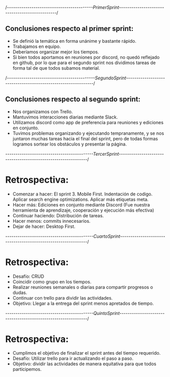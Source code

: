 /_------------------------------------------PrimerSprint-----------------------------------------------_/

## Conclusiones respecto al primer sprint:

-  Se definió la temática en forma unánime y bastante rápido.
-  Trabajamos en equipo.
-  Deberíamos organizar mejor los tiempos.
-  Si bien todos aportamos en reuniones por discord, no quedó reflejado en github, por lo que para el segundo sprint nos dividimos tareas de forma tal de que todos subamos material.

/_-------------------------------------------SegundoSprint--------------------------------------------------------------_/

## Conclusiones respecto al segundo sprint:

-  Nos organizamos con Trello.
-  Mantuvimos interacciones diarias mediante Slack.
-  Utilizamos discord como app de preferencia para reuniones y ediciones en conjunto.
-  Tuvimos problemas organizando y ejecutando tempranamente, y se nos juntaron muchas tareas hacia el final del sprint, pero de todas formas logramos sortear los obstáculos y presentar la página.

_-------------------------------------------TercerSprint--------------------------------------------------------------_/

# Retrospectiva:

-  Comenzar a hacer: El sprint 3. Mobile First. Indentación de codigo. Aplicar search engine optimizations. Aplicar más etiquetas meta.
-  Hacer más: Ediciones en conjunto mediante Discord (Fue nuestra herramienta de aprendizaje, cooperación y ejecución más efectiva)
-  Continuar haciendo: Distribución de tareas.
-  Hacer menos: commits innecesarios.
-  Dejar de hacer: Desktop First.

_-------------------------------------------CuartoSprint--------------------------------------------------------------_/

# Retrospectiva:

-  Desafío: CRUD
-  Coincidir como grupo en los tiempos.
-  Realizar reuniones semanales o diarias para compartir progresos o dudas.
-  Continuar con trello para dividir las actividades.
-  Objetivo: Llegar a la entrega del sprint menos apretados de tiempo.

_-------------------------------------------QuintoSprint--------------------------------------------------------------_/
# Retrospectiva:

- Cumplimos el objetivo de finalizar el sprint antes del tiempo requerido.
- Desafío: Utilizar trello para ir actualizando el paso a paso.
- Objetivo: dividir las actividades de manera equitativa para que todos participemos.
